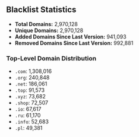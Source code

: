 ## Blacklist Statistics

- **Total Domains:** 2,970,128
- **Unique Domains:** 2,970,128
- **Added Domains Since Last Version:** 941,093
- **Removed Domains Since Last Version:** 992,881

### Top-Level Domain Distribution

-  `.com`: 1,308,016
-  `.org`: 240,848
-  `.net`: 186,061
-  `.top`: 91,573
-  `.xyz`: 73,682
-  `.shop`: 72,507
-  `.io`: 67,617
-  `.ru`: 61,170
-  `.info`: 52,683
-  `.pl`: 49,381
